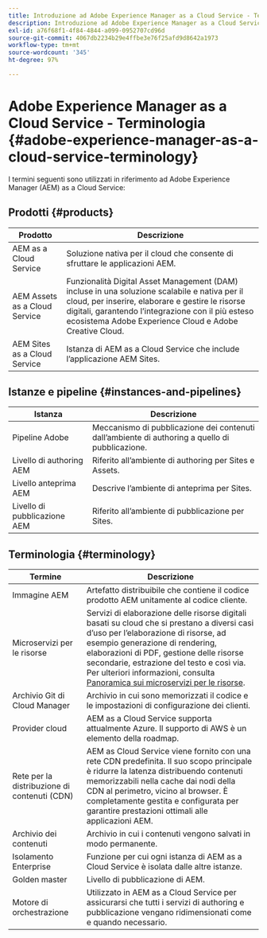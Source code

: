 ```yaml
---
title: Introduzione ad Adobe Experience Manager as a Cloud Service - Terminologia
description: Introduzione ad Adobe Experience Manager as a Cloud Service - Terminologia.
exl-id: a76f68f1-4f84-4844-a099-0952707cd96d
source-git-commit: 4067db2234b29e4ffbe3e76f25afd9d8642a1973
workflow-type: tm+mt
source-wordcount: '345'
ht-degree: 97%

---
```


# Adobe Experience Manager as a Cloud Service - Terminologia {#adobe-experience-manager-as-a-cloud-service-terminology}

I termini seguenti sono utilizzati in riferimento ad Adobe Experience Manager (AEM) as a Cloud Service:

## Prodotti {#products}

| Prodotto | Descrizione |
|---|---|
| AEM as a Cloud Service | Soluzione nativa per il cloud che consente di sfruttare le applicazioni AEM. |
| AEM Assets as a Cloud Service | Funzionalità Digital Asset Management (DAM) incluse in una soluzione scalabile e nativa per il cloud, per inserire, elaborare e gestire le risorse digitali, garantendo l’integrazione con il più esteso ecosistema Adobe Experience Cloud e Adobe Creative Cloud. |
| AEM Sites as a Cloud Service | Istanza di AEM as a Cloud Service che include l’applicazione AEM Sites. |

## Istanze e pipeline {#instances-and-pipelines}

| Istanza | Descrizione |
|---|---|
| Pipeline Adobe | Meccanismo di pubblicazione dei contenuti dall’ambiente di authoring a quello di pubblicazione. |
| Livello di authoring AEM | Riferito all’ambiente di authoring per Sites e Assets. |
| Livello anteprima AEM | Descrive l’ambiente di anteprima per Sites. |
| Livello di pubblicazione AEM | Riferito all’ambiente di pubblicazione per Sites. |


<!-- This section of the table must be alphabetic -->

## Terminologia {#terminology}

| Termine | Descrizione |
|---|---|
| Immagine AEM | Artefatto distribuibile che contiene il codice prodotto AEM unitamente al codice cliente. |
| Microservizi per le risorse | Servizi di elaborazione delle risorse digitali basati su cloud che si prestano a diversi casi d’uso per l’elaborazione di risorse, ad esempio generazione di rendering, elaborazioni di PDF, gestione delle risorse secondarie, estrazione del testo e così via. Per ulteriori informazioni, consulta [Panoramica sui microservizi per le risorse](/help/assets/asset-microservices-overview.md). |
| Archivio Git di Cloud Manager | Archivio in cui sono memorizzati il codice e le impostazioni di configurazione dei clienti. |
| Provider cloud | AEM as a Cloud Service supporta attualmente Azure. Il supporto di AWS è un elemento della roadmap. |
| Rete per la distribuzione di contenuti (CDN) | AEM as Cloud Service viene fornito con una rete CDN predefinita. Il suo scopo principale è ridurre la latenza distribuendo contenuti memorizzabili nella cache dai nodi della CDN al perimetro, vicino al browser. È completamente gestita e configurata per garantire prestazioni ottimali alle applicazioni AEM. |
| Archivio dei contenuti | Archivio in cui i contenuti vengono salvati in modo permanente. |
| Isolamento Enterprise | Funzione per cui ogni istanza di AEM as a Cloud Service è isolata dalle altre istanze. |
| Golden master | Livello di pubblicazione di AEM. |
| Motore di orchestrazione | Utilizzato in AEM as a Cloud Service per assicurarsi che tutti i servizi di authoring e pubblicazione vengano ridimensionati come e quando necessario. |
